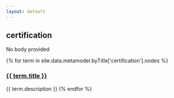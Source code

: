 ```yaml
---
layout: default
---
```

<style>
.initial-content {
  padding-left:5%;
  padding-right:25px;
}
</style>

## certification

No body provided

{% for term in site.data.metamodel.byTitle['certification'].nodes %}
### <a href='/_pages/embed?t={{ term.title }}'>{{ term.title }}</a>

{{ term.description }}
{% endfor %}
